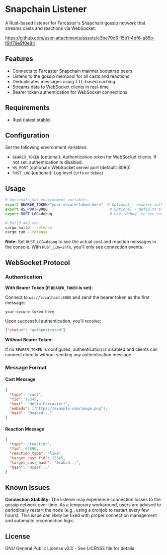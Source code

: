 # Snapchain Listener

A Rust-based listener for Farcaster's Snapchain gossip network that streams casts and reactions via WebSocket.



https://github.com/user-attachments/assets/e3be79d6-15b1-4df6-a85b-f9479e9f0e84



## Features

- Connects to Farcaster Snapchain mainnet bootstrap peers
- Listens to the gossip mempool for all casts and reactions
- Deduplicates messages using TTL-based caching
- Streams data to WebSocket clients in real-time
- Bearer token authentication for WebSocket connections

## Requirements

- Rust (latest stable)

## Configuration

Set the following environment variables:

- `BEARER_TOKEN` (optional): Authentication token for WebSocket clients. If not set, authentication is disabled.
- `WS_PORT` (optional): WebSocket server port (default: 8080)
- `RUST_LOG` (optional): Log level (`info` or `debug`)

## Usage

```bash
# Optional: Set environment variables
export BEARER_TOKEN="your-secure-token-here"  # Optional - enables authentication
export WS_PORT=8080                            # Optional - defaults to 8080
export RUST_LOG=debug                          # Use 'debug' to see cast/reaction messages, 'info' for connection events only

# Build and run
cargo build --release
cargo run --release
```

**Note:** Set `RUST_LOG=debug` to see the actual cast and reaction messages in the console. With `RUST_LOG=info`, you'll only see connection events.

## WebSocket Protocol

### Authentication

**With Bearer Token (if `BEARER_TOKEN` is set):**

Connect to `ws://localhost:8080` and send the bearer token as the first message:

```
your-secure-token-here
```

Upon successful authentication, you'll receive:

```json
{"status": "authenticated"}
```

**Without Bearer Token:**

If no `BEARER_TOKEN` is configured, authentication is disabled and clients can connect directly without sending any authentication message.

### Message Format

#### Cast Message
```json
{
  "type": "cast",
  "fid": 12345,
  "text": "Hello Farcaster!",
  "embeds": ["https://example.com/image.png"],
  "hash": "0xabcd..."
}
```

#### Reaction Message
```json
{
  "type": "reaction",
  "fid": 67890,
  "reaction_type": "like",
  "target_cast_fid": 12345,
  "target_cast_hash": "0xabcd...",
  "hash": "0xdef..."
}
```

## Known Issues

**Connection Stability:** The listener may experience connection losses to the gossip network over time. As a temporary workaround, users are advised to periodically restart the node (e.g., using a cronjob to restart every few hours). This issue can likely be fixed with proper connection management and automatic reconnection logic.

## License

GNU General Public License v3.0 - See LICENSE file for details
